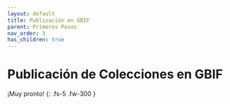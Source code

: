 ```yaml
---
layout: default
title: Publicación en GBIF
parent: Primeros Pasos 
nav_order: 3
has_children: true
---
```



# Publicación de Colecciones en GBIF

¡Muy pronto!
{: .fs-5 .fw-300 }

